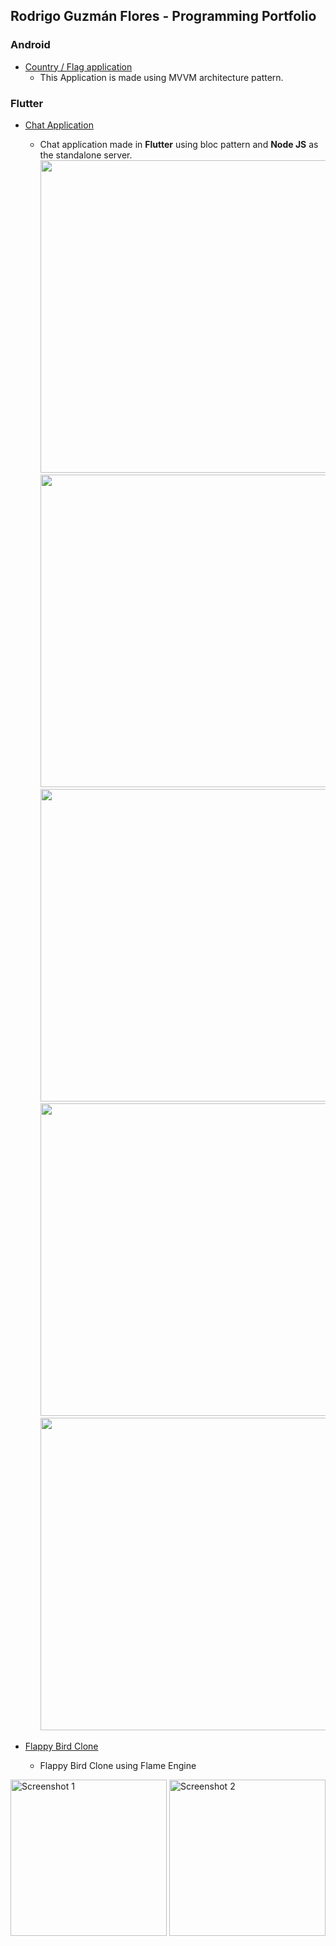 ## Rodrigo Guzmán Flores - Programming Portfolio
### Android
- [Country / Flag application](https://github.com/RoyGF/flag_country)
    - This Application is made using MVVM architecture pattern.
### Flutter
- [Chat Application](https://github.com/RoyGF/Chat)
    - Chat application made in **Flutter** using bloc pattern and **Node JS** as the standalone server.
<img src="/screenshots/screen_shot_01.png" height="500em" /> <img src="/screenshots/screen_shot_03.png" height="500em" /> <img src="/screenshots/screen_shot_02.png" height="500em" /> <img src="/screenshots/screen_shot_04.png" height="500em" /> <img src="/screenshots/screen_shot_05.png" height="500em" />

- [Flappy Bird Clone](https://github.com/RoyGF/FlappyBird)
    - Flappy Bird Clone using Flame Engine
<img src="https://github.com/RoyGF/FlappyBird/assets/16839948/b5f22a8d-50c0-4f35-8479-5d44a689f18a" width="250" alt="Screenshot 1">
<img src="https://github.com/RoyGF/FlappyBird/assets/16839948/91ee14c6-c76d-4ac2-ad87-237ab9e8f66f" width="250" alt="Screenshot 2">
